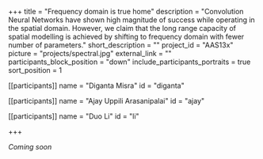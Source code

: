 +++
title = "Frequency domain is true home"
description = "Convolution Neural Networks have shown high magnitude of success while operating in the spatial domain. However, we claim that the long range capacity of spatial modelling is achieved by shifting to frequency domain with fewer number of parameters."
short_description = ""
project_id = "AAS13x"
picture = "projects/spectral.jpg"
external_link = ""
participants_block_position = "down"
include_participants_portraits = true
sort_position = 1

[[participants]]
    name = "Diganta Misra"
    id = "diganta"

[[participants]]
    name = "Ajay Uppili Arasanipalai"
    id = "ajay"

[[participants]]
    name = "Duo Li"
    id = "li"

+++

*Coming soon*